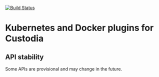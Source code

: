 [![Build Status](https://travis-ci.org/latchset/custodia.kubernetes.svg?branch=master)](https://travis-ci.org/latchset/custodia.kubernetes)

# Kubernetes and Docker plugins for Custodia


## API stability

Some APIs are provisional and may change in the future.


